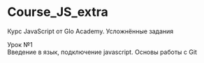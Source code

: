 # Course_JS_extra
Курс JavaScript от Glo Academy. Усложнённые задания

Урок &#8470;1<br>
Введение в язык, подключение javascript. Основы работы с Git
